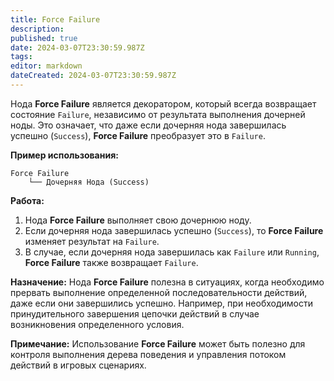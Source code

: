 ```yaml
---
title: Force Failure
description: 
published: true
date: 2024-03-07T23:30:59.987Z
tags: 
editor: markdown
dateCreated: 2024-03-07T23:30:59.987Z
---
```



Нода **Force Failure** является декоратором, который всегда возвращает состояние `Failure`, независимо от результата выполнения дочерней ноды. Это означает, что даже если дочерняя нода завершилась успешно (`Success`), **Force Failure** преобразует это в `Failure`.

**Пример использования:**

```
Force Failure
    └── Дочерняя Нода (Success)
```

**Работа:**
1. Нода **Force Failure** выполняет свою дочернюю ноду.
2. Если дочерняя нода завершилась успешно (`Success`), то **Force Failure** изменяет результат на `Failure`.
3. В случае, если дочерняя нода завершилась как `Failure` или `Running`, **Force Failure** также возвращает `Failure`.

**Назначение:**
Нода **Force Failure** полезна в ситуациях, когда необходимо прервать выполнение определенной последовательности действий, даже если они завершились успешно. Например, при необходимости принудительного завершения цепочки действий в случае возникновения определенного условия.

**Примечание:**
Использование **Force Failure** может быть полезно для контроля выполнения дерева поведения и управления потоком действий в игровых сценариях.
